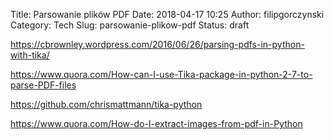 Title: Parsowanie plików PDF
Date: 2018-04-17 10:25
Author: filipgorczynski
Category: Tech
Slug: parsowanie-plikow-pdf
Status: draft

https://cbrownley.wordpress.com/2016/06/26/parsing-pdfs-in-python-with-tika/

https://www.quora.com/How-can-I-use-Tika-package-in-python-2-7-to-parse-PDF-files

https://github.com/chrismattmann/tika-python

https://www.quora.com/How-do-I-extract-images-from-pdf-in-Python

 
